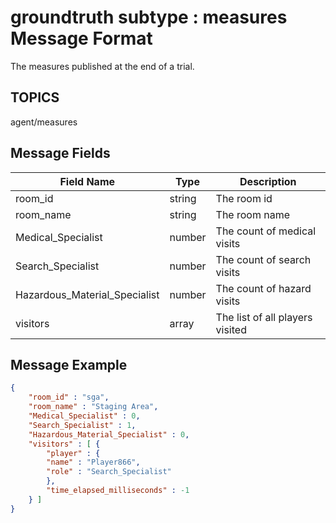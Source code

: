 # groundtruth subtype : measures Message Format
The measures published at the end of a trial.  

## TOPICS

agent/measures

## Message Fields

| Field Name | Type | Description|
 --- | --- | ---
| room_id | string | The room id
| room_name | string | The room name
| Medical_Specialist | number | The count of medical visits
| Search_Specialist | number | The count of search visits
| Hazardous_Material_Specialist | number | The count of hazard visits
| visitors | array | The list of all players visited

## Message Example

```json
{
    "room_id" : "sga",
    "room_name" : "Staging Area",
    "Medical_Specialist" : 0,
    "Search_Specialist" : 1,
    "Hazardous_Material_Specialist" : 0,
    "visitors" : [ {
        "player" : {
        "name" : "Player866",
        "role" : "Search_Specialist"
        },
        "time_elapsed_milliseconds" : -1
    } ]
}